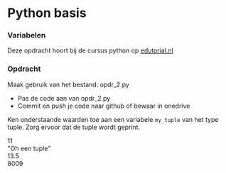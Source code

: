 # Python basis

### Variabelen
Deze opdracht hoort bij de cursus python op [edutorial.nl](https://www.edutorial.nl/course/python)

### Opdracht
Maak gebruik van het bestand: opdr_2.py
* Pas de code aan van opdr_2.py
* Commit en push je code naar github of bewaar in onedrive

Ken onderstaande waarden toe aan een variabele `my_tuple` van het type tuple.
Zorg ervoor dat de tuple wordt geprint.

11   
"Oh een tuple"   
13.5   
8009  





